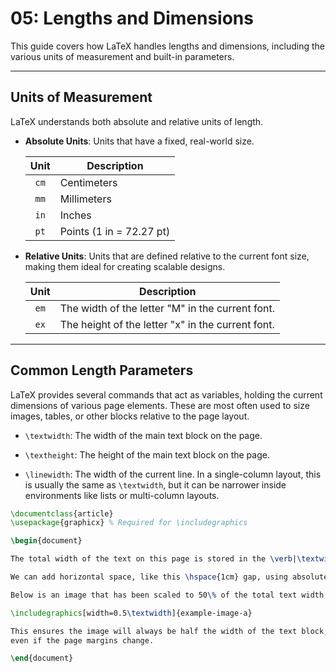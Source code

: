 # 05: Lengths and Dimensions

This guide covers how LaTeX handles lengths and dimensions, including the various units of measurement and built-in parameters.

---

## Units of Measurement

LaTeX understands both absolute and relative units of length.

- **Absolute Units**: Units that have a fixed, real-world size.
  
  | Unit  | Description              |
  | :---: | ------------------------ |
  | `cm`  | Centimeters              |
  | `mm`  | Millimeters              |
  | `in`  | Inches                   |
  | `pt`  | Points (1 in = 72.27 pt) |

- **Relative Units**: Units that are defined relative to the current font size, making them ideal for creating scalable designs.
  
  | Unit  | Description                                       |
  | :---: | ------------------------------------------------- |
  | `em`  | The width of the letter "M" in the current font.  |
  | `ex`  | The height of the letter "x" in the current font. |

---

## Common Length Parameters

LaTeX provides several commands that act as variables, holding the current dimensions of various page elements. These are most often used to size images, tables, or other blocks relative to the page layout.

- `\textwidth`: The width of the main text block on the page.

- `\textheight`: The height of the main text block on the page.

- `\linewidth`: The width of the current line. In a single-column layout, this is usually the same as `\textwidth`, but it can be narrower inside environments like lists or multi-column layouts.

```latex
\documentclass{article}
\usepackage{graphicx} % Required for \includegraphics

\begin{document}

The total width of the text on this page is stored in the \verb|\textwidth| command.

We can add horizontal space, like this \hspace{1cm} gap, using absolute units.

Below is an image that has been scaled to 50\% of the total text width using a relative parameter.

\includegraphics[width=0.5\textwidth]{example-image-a}

This ensures the image will always be half the width of the text block,
even if the page margins change.

\end{document}
```
